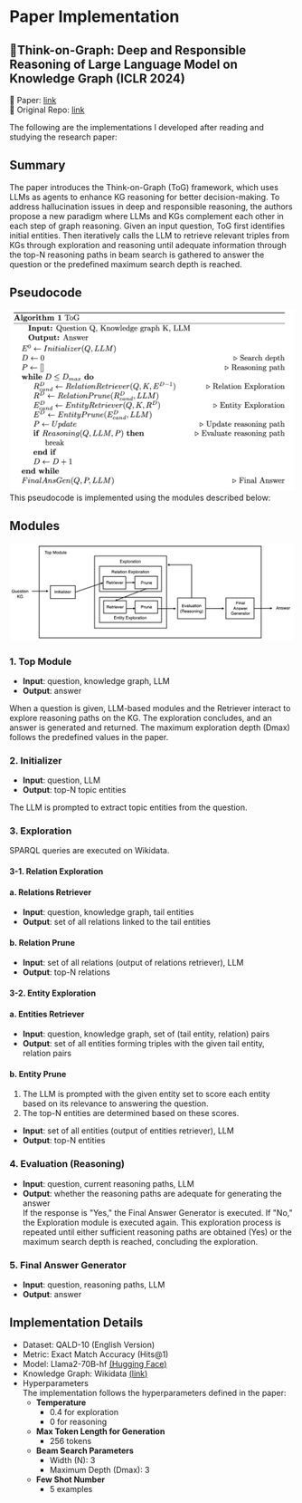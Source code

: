 # Paper Implementation
## 💭Think-on-Graph: Deep and Responsible Reasoning of Large Language Model on Knowledge Graph (ICLR 2024)   
📑 Paper: [link](https://arxiv.org/pdf/2307.07697)  
💾 Original Repo: [link](https://github.com/IDEA-FinAI/ToG)  

The following are the implementations I developed after reading and studying the research paper:

## Summary
The paper introduces the Think-on-Graph (ToG) framework, which uses LLMs as agents to enhance KG reasoning for better decision-making. To address hallucination issues in deep and responsible reasoning, the authors propose a new paradigm where LLMs and KGs complement each other in each step of graph reasoning. Given an input question, ToG first identifies initial entities. Then iteratively calls the LLM to retrieve relevant triples from KGs through exploration and reasoning until adequate information through the top-N reasoning paths in beam search is gathered to answer the question or the predefined maximum search depth is reached.  

## Pseudocode
<img src="pseudocode-tog.png" alt="My Pseudocode for Implementation" width="600">
This pseudocode is implemented using the modules described below:

## Modules
<img src="ToG-Module.jpg" alt="My Module Design for Implementation" width="800">

### 1. Top Module
- **Input**: question, knowledge graph, LLM  
- **Output**: answer  

When a question is given, LLM-based modules and the Retriever interact to explore reasoning paths on the KG. The exploration concludes, and an answer is generated and returned. The maximum exploration depth (Dmax) follows the predefined values in the paper.

### 2. Initializer
- **Input**: question, LLM  
- **Output**: top-N topic entities  

The LLM is prompted to extract topic entities from the question.

### 3. Exploration
SPARQL queries are executed on Wikidata.

#### 3-1. Relation Exploration

#### a. Relations Retriever
- **Input**: question, knowledge graph, tail entities  
- **Output**: set of all relations linked to the tail entities  

#### b. Relation Prune
- **Input**: set of all relations (output of relations retriever), LLM  
- **Output**: top-N relations  

#### 3-2. Entity Exploration

#### a. Entities Retriever
- **Input**: question, knowledge graph, set of (tail entity, relation) pairs  
- **Output**: set of all entities forming triples with the given tail entity, relation pairs  

#### b. Entity Prune
1. The LLM is prompted with the given entity set to score each entity based on its relevance to answering the question.
2. The top-N entities are determined based on these scores.
- **Input**: set of all entities (output of entities retriever), LLM  
- **Output**: top-N entities  

### 4. Evaluation (Reasoning)
- **Input**: question, current reasoning paths, LLM  
- **Output**: whether the reasoning paths are adequate for generating the answer  
If the response is "Yes," the Final Answer Generator is executed. If "No," the Exploration module is executed again. This exploration process is repeated until either sufficient reasoning paths are obtained (Yes) or the maximum search depth is reached, concluding the exploration.


### 5. Final Answer Generator
- **Input**: question, reasoning paths, LLM  
- **Output**: answer  


## Implementation Details
* Dataset: QALD-10 (English Version)
* Metric: Exact Match Accuracy (Hits@1)
* Model: Llama2-70B-hf [(Hugging Face)](https://huggingface.co/meta-llama/Llama-2-70b-hf)
* Knowledge Graph: Wikidata [(link)](https://www.wikidata.org/wiki/Wikidata:REST_API)
* Hyperparameters  
  The implementation follows the hyperparameters defined in the paper:
  - **Temperature**
    - 0.4 for exploration
    - 0 for reasoning
  - **Max Token Length for Generation**
    - 256 tokens
  - **Beam Search Parameters**
    - Width (N): 3
    - Maximum Depth (Dmax): 3
  - **Few Shot Number**
    - 5 examples

